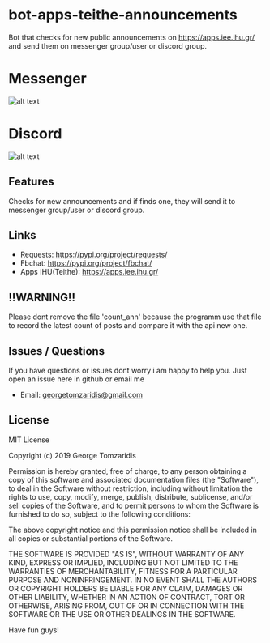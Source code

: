 # bot-apps-teithe-announcements
Bot that checks for new public announcements on https://apps.iee.ihu.gr/ and send them on messenger group/user or discord group.

# Messenger 
![alt text](https://github.com/georgetomzaridis/botappsteitheannouncements/blob/master/images/message_sample.png "Messenger Announcement")

# Discord
![alt text](https://github.com/georgetomzaridis/botappsteitheannouncements/blob/master/images/discord_sample.png "Messenger Announcement")

## Features
Checks for new announcements and if finds one, they will send it to messenger group/user or discord group.

## Links
* Requests: https://pypi.org/project/requests/
* Fbchat: https://pypi.org/project/fbchat/
* Apps IHU(Teithe): https://apps.iee.ihu.gr/

## !!WARNING!!
Please dont remove the file 'count_ann' because the programm use that file to record the latest count of posts and compare it with the api new one.

## Issues / Questions
If you have questions or issues dont worry i am happy to help you. Just open an issue here in github or email me
* Email: georgetomzaridis@gmail.com

## License
MIT License

Copyright (c) 2019 George Tomzaridis

Permission is hereby granted, free of charge, to any person obtaining a copy
of this software and associated documentation files (the "Software"), to deal
in the Software without restriction, including without limitation the rights
to use, copy, modify, merge, publish, distribute, sublicense, and/or sell
copies of the Software, and to permit persons to whom the Software is
furnished to do so, subject to the following conditions:

The above copyright notice and this permission notice shall be included in all
copies or substantial portions of the Software.

THE SOFTWARE IS PROVIDED "AS IS", WITHOUT WARRANTY OF ANY KIND, EXPRESS OR
IMPLIED, INCLUDING BUT NOT LIMITED TO THE WARRANTIES OF MERCHANTABILITY,
FITNESS FOR A PARTICULAR PURPOSE AND NONINFRINGEMENT. IN NO EVENT SHALL THE
AUTHORS OR COPYRIGHT HOLDERS BE LIABLE FOR ANY CLAIM, DAMAGES OR OTHER
LIABILITY, WHETHER IN AN ACTION OF CONTRACT, TORT OR OTHERWISE, ARISING FROM,
OUT OF OR IN CONNECTION WITH THE SOFTWARE OR THE USE OR OTHER DEALINGS IN THE
SOFTWARE.


Have fun guys!
